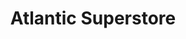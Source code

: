 ---
title: "Atlantic Superstore"
url: /fredericton/atlantic-superstore-smythe-street/
shop: supermarket
---